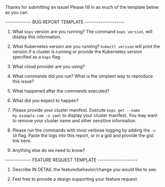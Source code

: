 Thanks for submitting an issue! Please fill in as much of the template below as
you can.

------------- BUG REPORT TEMPLATE --------------------

1. What `kops` version are you running? The command `kops version`, will display
 this information.

2. What Kubernetes version are you running? `kubectl version` will print the
 version if a cluster is running or provide the Kubernetes version specified as
 a `kops` flag.

3. What cloud provider are you using?

4. What commands did you run?  What is the simplest way to reproduce this issue?

5. What happened after the commands executed?

6. What did you expect to happen?

7. Please provide your cluster manifest. Execute
  `kops get --name my.example.com -o yaml` to display your cluster manifest.
  You may want to remove your cluster name and other sensitive information.

8. Please run the commands with most verbose logging by adding the `-v 10` flag.
  Paste the logs into this report, or in a gist and provide the gist link here.

9. Anything else do we need to know?


------------- FEATURE REQUEST TEMPLATE --------------------

1. Describe IN DETAIL the feature/behavior/change you would like to see.

2. Feel free to provide a design supporting your feature request.
